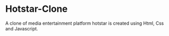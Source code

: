 # Hotstar-Clone
A clone of media entertainment platform hotstar is created using Html, Css and Javascript.
